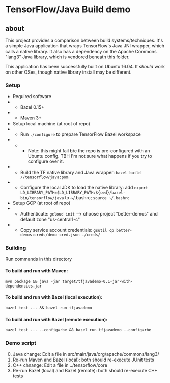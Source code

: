 # TensorFlow/Java Build demo

## about
This project provides a comparison between build systems/techniques. It's a simple Java application that wraps TensorFlow's Java JNI wrapper, which calls a native library. It also has a dependency on the Apache Commons "lang3" Java library, which is vendored beneath this folder.

This application has been successfully built on Ubuntu 16.04. It _should_ work on other OSes, though native library install may be different.

### Setup
* Required software
* * Bazel 0.15+
* * Maven 3+
* Setup local machine (at root of repo)
* * Run `./configure` to prepare TensorFlow Bazel workspace
* * * Note: this might fail b/c the repo is pre-configured with an Ubuntu config. TBH I'm not sure what happens if you try to configure over it.
* * Build the TF native library and Java wrapper: `bazel build //tensorflow/java:pom`
* * Configure the local JDK to load the native library: add `export LD_LIBRARY_PATH=$LD_LIBRARY_PATH:${cwd}/bazel-bin/tensorflow/java` to ~/.bashrc; `source ~/.bashrc`
* Setup GCP (at root of repo)
* * Authenticate: `gcloud init` --> choose project "better-demos" and default zone "us-central1-c"
* * Copy service account credentials: `gsutil cp better-demos:creds/demo-cred.json ./creds/`

### Building
Run commands in this directory
#### To build and run with Maven:
`mvn package && java -jar target/tfjavademo-0.1-jar-with-dependencies.jar`
#### To build and run with Bazel (local execution):
`bazel test ... && bazel run tfjavademo`
#### To build and run with Bazel (remote execution):
`bazel test ... --config=rbe && bazel run tfjavademo --config=rbe`

### Demo script
0. Java change: Edit a file in src/main/java/org/apache/commons/lang3/
0. Re-run Maven and Bazel (local): both should re-execute JUnit tests
0. C++ chnange: Edit a file in ../tensorflow/core
0. Re-run Bazel (local) and Bazel (remote): both should re-execute C++ tests